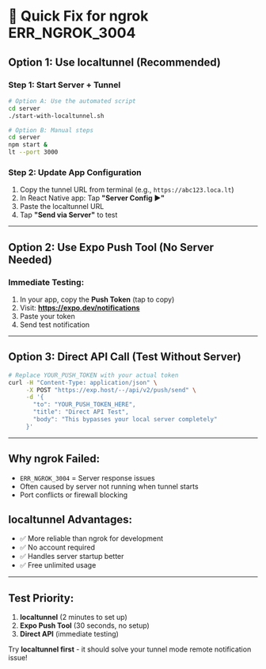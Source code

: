# 🚀 Quick Fix for ngrok ERR_NGROK_3004

## **Option 1: Use localtunnel (Recommended)**

### **Step 1: Start Server + Tunnel**
```bash
# Option A: Use the automated script
cd server
./start-with-localtunnel.sh

# Option B: Manual steps
cd server
npm start &
lt --port 3000
```

### **Step 2: Update App Configuration**
1. Copy the tunnel URL from terminal (e.g., `https://abc123.loca.lt`)
2. In React Native app: Tap **"Server Config ▶"**
3. Paste the localtunnel URL
4. Tap **"Send via Server"** to test

---

## **Option 2: Use Expo Push Tool (No Server Needed)**

### **Immediate Testing:**
1. In your app, copy the **Push Token** (tap to copy)
2. Visit: **https://expo.dev/notifications**
3. Paste your token
4. Send test notification

---

## **Option 3: Direct API Call (Test Without Server)**

```bash
# Replace YOUR_PUSH_TOKEN with your actual token
curl -H "Content-Type: application/json" \
     -X POST "https://exp.host/--/api/v2/push/send" \
     -d '{
       "to": "YOUR_PUSH_TOKEN_HERE",
       "title": "Direct API Test",
       "body": "This bypasses your local server completely"
     }'
```

---

## **Why ngrok Failed:**
- `ERR_NGROK_3004` = Server response issues
- Often caused by server not running when tunnel starts
- Port conflicts or firewall blocking

## **localtunnel Advantages:**
- ✅ More reliable than ngrok for development
- ✅ No account required
- ✅ Handles server startup better
- ✅ Free unlimited usage

---

## **Test Priority:**
1. **localtunnel** (2 minutes to set up)
2. **Expo Push Tool** (30 seconds, no setup)
3. **Direct API** (immediate testing)

Try **localtunnel first** - it should solve your tunnel mode remote notification issue!